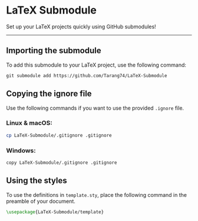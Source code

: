 # LaTeX Submodule
Set up your LaTeX projects quickly using GitHub submodules! 

----

## Importing the submodule
To add this submodule to your LaTeX project, use the following command:
```shell
git submodule add https://github.com/Tarang74/LaTeX-Submodule
```
## Copying the ignore file
Use the following commands if you want to use the provided `.ignore` file.
### Linux & macOS:
```bash
cp LaTeX-Submodule/.gitignore .gitignore
```
### Windows:
```batch
copy LaTeX-Submodule/.gitignore .gitignore
```
## Using the styles
To use the definitions in `template.sty`, place the following command in the preamble of your document.
```latex
\usepackage{LaTeX-Submodule/template}
```